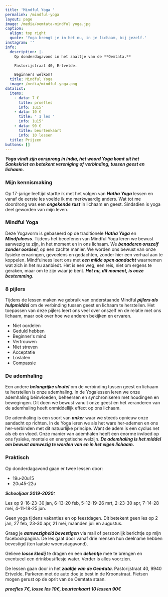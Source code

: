 ```yaml
---
title: 'Mindful Yoga '
permalink: /mindful-yoga
layout: page
image: /media/oemtata-mindful yoga.jpg
caption:
  align: top right
  quote: 'Yoga brengt je in het nu, in je lichaam, bij jezelf.'
instagram: ''
info:
  description: |-
    Op donderdagavond in het zaaltje van de **Oemtata.**

    Pastorijstraat 40, Ertvelde.

    Beginners welkom!
  title: Mindful Yoga
  image: /media/mindful-yoga.png
datalist:
  items:
    - data: 7 €
      title: proefles
      info: 1u15'
    - data: 10 €
      title: ' 1 les '
      info: 1u15'
    - data: 90 €
      title: beurtenkaart
      info: 10 lessen
  title: Prijzen
buttons: []
---
```

**_Yoga vindt zijn oorsprong in India, het woord Yoga komt uit het Sankskriet en betekent vereniging of verbinding,  tussen geest en lichaam._**

### Mijn kennismaking

Op 17-jarige leeftijd startte ik met het volgen van **_Hatha Yoga_** lessen en vanaf de eerste les voelde ik me merkwaardig anders. Wat tot me doordrong was een **_ongekende rust_** in lichaam en geest. Sindsdien is yoga deel geworden van mijn leven. 


### Mindful Yoga

Deze Yogavorm is gebaseerd op de traditionele **_Hatha Yoga_** en **_Mindfulness_**. Tijdens het beoefenen van Mindful Yoga leren we bewust aanwezig te zijn, in het moment en in ons lichaam. We **_benaderen onszelf zonder oordeel_**, op een zachte manier. We worden ons bewust van onze fysieke ervaringen, gevoelens en gedachten, zonder hier een verhaal aan te koppelen. Mindfulness leert ons met **_een milde open aandacht_** waarnemen wat zich in het nu aanbiedt. Het is een weg, een reis, niet om ergens te geraken, maar om te zijn waar je bent. **_Het nu, dit moment, is onze bestemming_**.

### 8 pijlers

Tijdens de lessen maken we gebruik van onderstaande Mindful **_pijlers als hulpmiddel_** om de verbinding tussen geest en lichaam te herstellen. Het toepassen van deze pijlers leert ons veel over onszelf en de relatie met ons lichaam, maar ook over hoe we anderen bekijken en ervaren. 

* Niet oordelen
* Geduld hebben 
* Beginner's mind 
* Vertrouwen
* Niet streven 
* Acceptatie
* Loslaten
* Compassie

### De ademhaling

Een andere **_belangrijke sleutel_** om de verbinding tussen geest en lichaam te herstellen is onze ademhaling. In de Yogalessen leren we onze ademhaling beïnvloeden, beheersen en synchroniseren met houdingen en bewegingen. Dit doen we bewust vanuit onze geest en het veranderen van de ademhaling heeft onmiddellijk effect op ons lichaam.  

De ademhaling is een soort van **_anker_** waar we steeds opnieuw onze aandacht op richten. In de Yoga leren we als het ware her-ademen en ons her-verbinden met dit natuurlijke principe. Want de adem is een cyclus net als eb en vloed. Onze manier van ademhalen heeft een enorme invloed op ons fysieke, mentale en energetische welzijn. **_De ademhaling is het middel om bewust aanwezig te worden van en in het eigen lichaam._** 

### Praktisch

Op donderdagavond gaan er twee lessen door: 

* 19u-20u15
* 20u45-22u

**_Schooljaar 2019-2020:_**

Les op 9-16-23-30 jan, 6-13-20 feb, 5-12-19-26 mrt, 2-23-30 apr, 7-14-28 mei, 4-11-18-25 jun.

Geen yoga tijdens vakanties en op feestdagen.  Dit betekent geen les op 2 jan, 27 feb, 23-30 apr, 21 mei, maanden juli en augustus.

Graag je **_aanwezigheid bevestigen_** via mail of persoonlijk berichtje op mijn facebookpagina. De les gaat door vanaf drie mensen hun deelname hebben bevestigd (ten laatste woensdagavond).

Gelieve **_losse kledij_**  te dragen en een **_dekentje_** mee te brengen en eventueel een drinkbus/flesje water. Verder is alles voorzien.

De lessen gaan door in het **_zaaltje van de Oemtata_**. Pastorijstraat 40, 9940 Ertvelde. Parkeren met de auto doe je best in de Kroonstraat. Fietsen mogen gerust op de oprit van de Oemtata staan. 

**_proefles 7€, losse les 10€, beurtenkaart 10 lessen 90€_**
